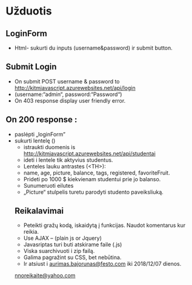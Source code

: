 # Užduotis

## LoginForm

- Html- sukurti du inputs (username&password) ir submit button.

## Submit Login

- On submit POST username & password to http://kitmjavascript.azurewebsites.net/api/login
- (username:“admin“, password:“Password“)
- On 403 response display user friendly error.

## On 200 response :

- paslėpti „loginForm”
- sukurti lentelę (<table>)
  - istraukti duomenis is http://kitmjavascript.azurewebsites.net/api/studentai
  - ideti i lentele tik aktyvius studentus.
  - Lenteles lauku antrastes (\<TH\>):
  - name, age, picture, balance, tags, registered, favoriteFruit.
  - Prideti po 1000 \$ kiekvienam studentui prie jo balanso.
  - Sunumeruoti eilutes
  - „Picture“ stulpelis turetu parodyti studento paveiksliuką. <img>

## Reikalavimai

- Peteikti gražų kodą, iskaidytą į funkcijas. Naudot komentarus kur reikia.
- Use AJAX – (plain js or Jquery)
- Javasriptas turi buti atskirame faile (.js)
- Viska suarchivuoti i zip failą.
- Galima pagražint su CSS, bet nebūtina.
- Ir atsiust i aurimas.bajorunas@festo.com iki 2018/12/07 dienos.

nnoreikaite@yahoo.com
